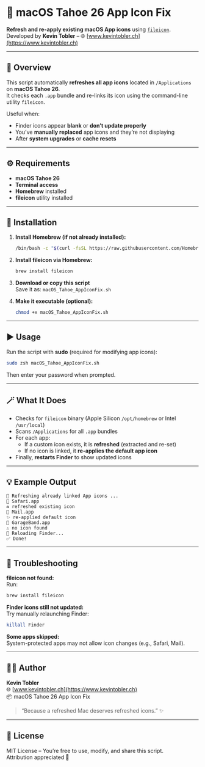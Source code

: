 # 🎨 macOS Tahoe 26 App Icon Fix

**Refresh and re-apply existing macOS App icons** using [`fileicon`](https://github.com/mklement0/fileicon).  
Developed by **Kevin Tobler** – 🌐 [www.kevintobler.ch](https://www.kevintobler.ch)

---

## 🧩 Overview

This script automatically **refreshes all app icons** located in `/Applications` on **macOS Tahoe 26**.  
It checks each `.app` bundle and re-links its icon using the command-line utility `fileicon`.

Useful when:
- Finder icons appear **blank** or **don’t update properly**
- You’ve **manually replaced** app icons and they’re not displaying
- After **system upgrades** or **cache resets**

---

## ⚙️ Requirements

- **macOS Tahoe 26**
- **Terminal access**  
- **Homebrew** installed  
- **fileicon** utility installed  

---

## 🧭 Installation

1. **Install Homebrew (if not already installed):**
   ```bash
   /bin/bash -c "$(curl -fsSL https://raw.githubusercontent.com/Homebrew/install/HEAD/install.sh)"
   ```

2. **Install fileicon via Homebrew:**
   ```bash
   brew install fileicon
   ```

3. **Download or copy this script**  
   Save it as: `macOS_Tahoe_AppIconFix.sh`

4. **Make it executable (optional):**
   ```bash
   chmod +x macOS_Tahoe_AppIconFix.sh
   ```

---

## ▶️ Usage

Run the script with **sudo** (required for modifying app icons):

```bash
sudo zsh macOS_Tahoe_AppIconFix.sh
```

Then enter your password when prompted.

---

## 🪄 What It Does

- Checks for `fileicon` binary (Apple Silicon `/opt/homebrew` or Intel `/usr/local`)
- Scans `/Applications` for all `.app` bundles
- For each app:
  - If a custom icon exists, it is **refreshed** (extracted and re-set)
  - If no icon is linked, it **re-applies the default app icon**
- Finally, **restarts Finder** to show updated icons

---

## 💡 Example Output

```
🎨 Refreshing already linked App icons ...
🔧 Safari.app
♻️ refreshed existing icon
🔧 Mail.app
✨ re-applied default icon
🔧 GarageBand.app
⚠️ no icon found
🔄 Reloading Finder...
✅ Done!
```

---

## 🧹 Troubleshooting

**fileicon not found:**  
Run:
```bash
brew install fileicon
```

**Finder icons still not updated:**  
Try manually relaunching Finder:
```bash
killall Finder
```

**Some apps skipped:**  
System-protected apps may not allow icon changes (e.g., Safari, Mail).

---

## 🧑‍💻 Author

**Kevin Tobler**  
🌐 [www.kevintobler.ch](https://www.kevintobler.ch)  
📦 macOS Tahoe 26 App Icon Fix

> “Because a refreshed Mac deserves refreshed icons.” ✨

---

## 🪪 License

MIT License – You’re free to use, modify, and share this script.  
Attribution appreciated 🙌
